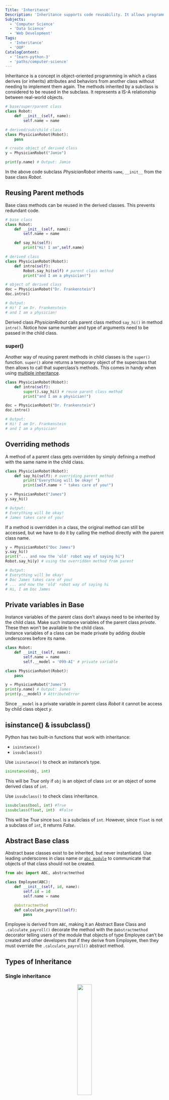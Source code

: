 ```yaml
---
Title: 'Inheritance'
Description: 'Inheritance supports code reusability. It allows programmers to create classes that are built upon existing classes, and this enables a class created through inheritance to inherit/reuse the attributes and methods of the parent class.'
Subjects:
  - 'Computer Science'
  - 'Data Science'
  - 'Web Development'
Tags:
  - 'Inheritance'
  - 'OOP'
CatalogContent:
  - 'learn-python-3'
  - 'paths/computer-science'
---
```


Inheritance is a concept in object-oriented programming in which a class derives (or inherits) attributes and behaviors from another class without needing to implement them again. The methods inherited by a subclass is considered to be reused in the subclass. It represents a IS-A relationship between real-world objects.

```py
# base/super/parent class
class Robot:
    def __init__(self, name):
        self.name = name

# derived/sub/child class
class PhysicianRobot(Robot):
    pass

# create object of derived class
y = PhysicianRobot("Jamie")

print(y.name) # Output: Jamie
```

In the above code subclass _PhysicianRobot_ inherits `name`, `__init__` from the base class _Robot_.

## Reusing Parent methods

Base class methods can be reused in the derived classes. This prevents redundant code.

```py
# base class
class Robot:
    def __init__(self, name):
        self.name = name

    def say_hi(self):
        print("Hi! I am",self.name)

# derived class
class PhysicianRobot(Robot):
    def intro(self):
        Robot.say_hi(self) # parent class method
        print("and I am a physician!")

# object of derived class
doc = PhysicianRobot("Dr. Frankenstein")
doc.intro()

# Output:
# Hi! I am Dr. Frankenstein
# and I am a physician!
```

Derived class _PhysicianRobot_ calls parent class method `say_hi()` in method `intro()`. Notice how same number and type of arguments need to be passed in the child class.

### super()

Another way of reusing parent methods in child classes is the `super()` function. `super()` alone returns a temporary object of the superclass that then allows to call that superclass’s methods. This comes in handy when using [multiple inheritance](#multiple-inheritance).

```py
class PhysicianRobot(Robot):
    def intro(self):
        super().say_hi() # reuse parent class method
        print("and I am a physician!")

doc = PhysicianRobot("Dr. Frankenstein")
doc.intro()

# Output:
# Hi! I am Dr. Frankenstein
# and I am a physician!
```

## Overriding methods

A method of a parent class gets overridden by simply defining a method with the same name in the child class.

```py
class PhysicianRobot(Robot):
    def say_hi(self): # overriding parent method
        print("Everything will be okay! ")
        print(self.name + " takes care of you!")

y = PhysicianRobot("James")
y.say_hi()

# Output:
# Everything will be okay!
# James takes care of you!
```

If a method is overridden in a class, the original method can still be accessed, but we have to do it by calling the method directly with the parent class name.

```py
y = PhysicianRobot("Doc James")
y.say_hi()
print("... and now the 'old' robot way of saying hi")
Robot.say_hi(y) # using the overridden method from parent

# Output:
# Everything will be okay!
# Doc James takes care of you!
# ... and now the 'old' robot way of saying hi
# Hi, I am Doc James
```

## Private variables in Base

Instance variables of the parent class don’t always need to be inherited by the child class. Make such instance variables of the parent class _private_. These then won’t be available to the child class.<br>
Instance variables of a class can be made private by adding double underscores before its name.

```py
class Robot:
    def __init__(self, name):
        self.name = name
        self.__model = '099-AI' # private variable

class PhysicianRobot(Robot):
    pass

y = PhysicianRobot("James")
print(y.name) # Output: James
print(y.__model) # AttributeError
```

Since `__model` is a private variable in parent class _Robot_ it cannot be access by child class object _y_.

## isinstance() & issubclass()

Python has two built-in functions that work with inheritance:

- `isinstance()`
- `issubclasss()`

Use `isinstance()` to check an instance’s type.

```py
isinstance(obj, int)
```

This will be _True_ only if `obj` is an object of class `int` or an object of some derived class of `int`.

Use `issubclass()` to check class inheritance.

```py
issubclass(bool, int) #True
issubclass(float, int)  #False
```

This will be _True_ since `bool` is a subclass of `int`. However, since `float` is not a subclass of `int`, it returns _False_.

## Abstract Base class

Abstract base classes exist to be inherited, but never instantiated. Use leading underscores in class name or [`abc module`](https://docs.python.org/3/library/abc.html) to communicate that objects of that class should not be created.

```py
from abc import ABC, abstractmethod

class Employee(ABC):
    def __init__(self, id, name):
        self.id = id
        self.name = name

    @abstractmethod
    def calculate_payroll(self):
        pass
```

Employee is derived from `ABC`, making it an Abstract Base Class and `.calculate_payroll()` decorate the method with the `@abstractmethod` decorator telling users of the module that objects of type Employee can’t be created and other developers that if they derive from Employee, then they must override the `.calculate_payroll()` abstract method.

## Types of Inheritance

### Single inheritance

<center><img src="../../../../media/Single.png" width=30%></center>
When a child class inherits from only one parent class, it is called single inheritance. All code above uses single inheritance.

### Multiple inheritance

<center><img src="../../../../media/Multiple-Inheritance.png" width=30%></center>
When a child class inherits from multiple parent classes, it is called multiple inheritance.

```py
# parent 1
class Robot:
    def __init__(self, name):
        self.name = name

# parent 2
class Physician:
    def __init__(self, experience):
        self.experience = experience

# child class
class PhysicianRobot(Robot, Physician):
    # reusing methods/constructors and overriding __init__()
    def __init__(self,name, experience):
        Robot.__init__(self,name)
        Physician.__init__(self,experience)

# create object of derived class
y = PhysicianRobot("Jamie",3)
print("Hi! I am {}. I have been a physician for {} years.".format(y.name, y.experience))

# Output: Hi! I am Jamie. I have been a physician for 3 years.
```

Here _PhysicianRobot_ IS-A _Robot_ and a _Physician_, i.e., it inherits from both these classes.

### Multilevel inheritance

<center><img src="../../../../media/multilevel.jpg" width=30%></center>
When we have a child and grandchild relationship, i.e., a derived class inherit from a base class and also acts like a base class to another class.

```py
# Base 1
class Base(object):
    def __init__(self, name):
        self.name = name

    def getName(self):
        return self.name


# Inherited or Sub class
class Child(Base):
    def __init__(self, name, age):
        Base.__init__(self, name)
        self.age = age

    def getAge(self):
        return self.age

# Inherited class from above sub class
class GrandChild(Child):
    def __init__(self, name, age, address):
        Child.__init__(self, name, age)
        self.address = address

    def getAddress(self):
        return self.address

g = GrandChild("James", 23, "Transylvania")
print(g.getName(), g.getAge(), g.getAddress())

# Output:
# James 23 Transylvania
```

### Hierarchical inheritance

<center><img src="../../../../media/hierarchical.jpg" width=45%></center>

More than one derived classes are created from a single base class.

```py
class Robot:
    def __init__(self, name):
        self.name = name
        self.__model = '099-AI'

class PhysicianRobot(Robot):
    pass

class NurseRobot(Robot):
    pass

y = PhysicianRobot("James")
print(y.name)
x = NurseRobot("Jamie")
print(x.name)

# Output:
# James
# Jamie
```

### Hybrid inheritance

<center><img src="../../../../media/HybridInheritance.png" width=40%></center>

This form combines more than one form of inheritance. Basically, it is a blend of more than one type of inheritance.

## Look out for

### Class Explosion problem

If not carefully used, inheritance can lead to a huge hierarchical structure of classes that is hard to understand and maintain. This is known as the **class explosion problem**.

The program works as expected, but with many classes to support the idea implementation the class hierarchy will inevitably grow as new requirements come leading to the class explosion problem where your hierarchies will become so big that they’ll be hard to understand and maintain.

### Diamond Problem

<center><img src="../../../../media/Diamond.svg.png" width=20% height=50% ></center>

The **diamond problem** is an ambiguity that arises in multiple inheritance, when two classes B and C inherit from A, and class D inherits from both B and C. If there is a method in A that B and C have overridden, and D does not override it, then which version of the method does D inherit: that of B, or that of C?
